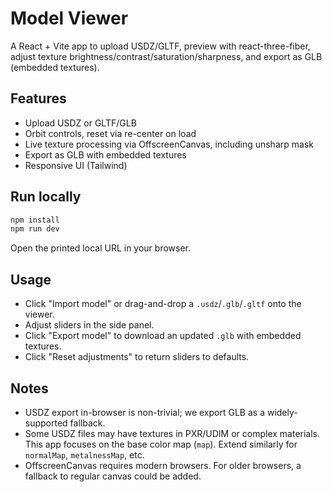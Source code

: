 # Model Viewer

A React + Vite app to upload USDZ/GLTF, preview with react-three-fiber, adjust texture brightness/contrast/saturation/sharpness, and export as GLB (embedded textures).

## Features
- Upload USDZ or GLTF/GLB
- Orbit controls, reset via re-center on load
- Live texture processing via OffscreenCanvas, including unsharp mask
- Export as GLB with embedded textures
- Responsive UI (Tailwind)

## Run locally

```bash
npm install
npm run dev
```

Open the printed local URL in your browser.

## Usage
- Click "Import model" or drag-and-drop a `.usdz`/`.glb`/`.gltf` onto the viewer.
- Adjust sliders in the side panel.
- Click "Export model" to download an updated `.glb` with embedded textures.
- Click "Reset adjustments" to return sliders to defaults.

## Notes
- USDZ export in-browser is non-trivial; we export GLB as a widely-supported fallback.
- Some USDZ files may have textures in PXR/UDIM or complex materials. This app focuses on the base color map (`map`). Extend similarly for `normalMap`, `metalnessMap`, etc.
- OffscreenCanvas requires modern browsers. For older browsers, a fallback to regular canvas could be added.
